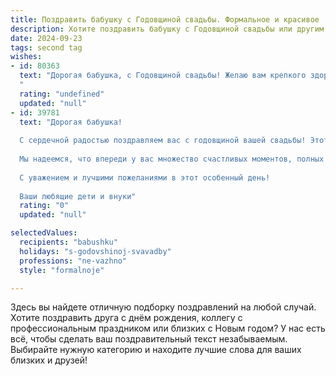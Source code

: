 ```yaml
---
title: Поздравить бабушку с Годовщиной свадьбы. Формальное и красивое
description: Хотите поздравить бабушку с Годовщиной свадьбы или другим праздником? Наш ИИ создаст незабываемое поздравление, а вы обязательно выделитесь среди других.  
date: 2024-09-23
tags: second tag
wishes:
- id: 80363
  text: "Дорогая бабушка, с Годовщиной свадьбы! Желаю вам крепкого здоровья, семейного счастья, тепла и благополучия. Пусть ваша любовь и преданность друг другу остаются такими же сильными, как в ваш первый день вместе.
  "
  rating: "undefined"
  updated: "null"
- id: 39781
  text: "Дорогая бабушка!
  
  С сердечной радостью поздравляем вас с годовщиной вашей свадьбы! Этот знаменательный день напоминает нам о том, как важна в жизни любовь, взаимопонимание и доверие. Ваша история совместной жизни — это яркий пример благородства и тепла, который вдохновляет всех нас.
  
  Мы надеемся, что впереди у вас множество счастливых моментов, полных радости и нежности. Пусть каждый новый день приносит вам только положительные эмоции, а ваше сердце всегда согревает теплота и забота друг о друге.
  
  С уважением и лучшими пожеланиями в этот особенный день!
  
  Ваши любящие дети и внуки"
  rating: "0"
  updated: "null"

selectedValues:
  recipients: "babushku"
  holidays: "s-godovshinoj-svavadby"
  professions: "ne-vazhno"
  style: "formalnoje"

---
```


Здесь вы найдете отличную подборку поздравлений на любой случай. 
Хотите поздравить друга с днём рождения, коллегу с профессиональным праздником или близких с Новым годом? У нас есть всё, чтобы сделать ваш поздравительный текст незабываемым. Выбирайте нужную категорию и находите лучшие слова для ваших близких и друзей!
